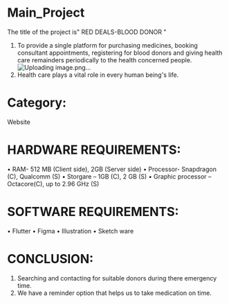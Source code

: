 # Main_Project
The title of the project is" RED DEALS-BLOOD DONOR "

1. To provide a single platform for purchasing medicines, booking consultant appointments, registering for blood donors and giving health care remainders periodically to the health concerned people.![Uploading image.png…]()
2. Health care plays a vital role in every human being's life.
   
# Category: 
   Website

# HARDWARE REQUIREMENTS:
• RAM- 512 MB (Client side), 2GB (Server side)
• Processor- Snapdragon (C), Qualcomm (S)
• Storgare – 1GB (C), 2 GB (S)
• Graphic processor – Octacore(C), up to 2.96 GHz (S)

# SOFTWARE REQUIREMENTS:
• Flutter
• Figma
• Illustration
• Sketch ware

# CONCLUSION:
1. Searching and contacting for suitable donors during there emergency time.
2. We have a reminder option that helps us to take medication on time.


